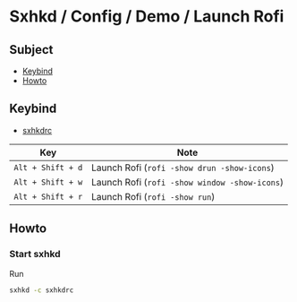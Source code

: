 

# Sxhkd / Config / Demo / Launch Rofi


## Subject

* [Keybind](#keybind)
* [Howto](#howto)


## Keybind

* [sxhkdrc](sxhkdrc)

| Key               | Note                                          |
| ----------------- | --------------------------------------------- |
| `Alt + Shift + d` | Launch Rofi (`rofi -show drun -show-icons`)   |
| `Alt + Shift + w` | Launch Rofi (`rofi -show window -show-icons`) |
| `Alt + Shift + r` | Launch Rofi (`rofi -show run`)                |


## Howto

### Start sxhkd

Run

``` sh
sxhkd -c sxhkdrc
```
